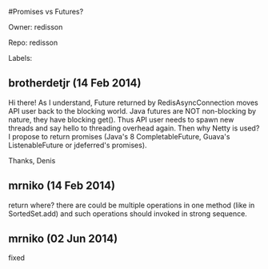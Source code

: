 #Promises vs Futures?

Owner: redisson

Repo: redisson

Labels: 

## brotherdetjr (14 Feb 2014)

Hi there!
As I understand, Future returned by RedisAsyncConnection moves API user back to the blocking world. Java futures are NOT non-blocking by nature, they have blocking get(). Thus API user needs to spawn new threads and say hello to threading overhead again. Then why Netty is used?
I propose to return promises (Java's 8 CompletableFuture, Guava's ListenableFuture or jdeferred's promises).

Thanks,
Denis


## mrniko (14 Feb 2014)

return where? there are could be multiple operations in one method (like in SortedSet.add) and such operations should invoked in strong sequence.


## mrniko (02 Jun 2014)

fixed


